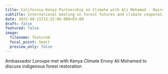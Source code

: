 ```yaml
---
title: California-Kenya Partnership on Climate with Ali Mohamed - Nairobi Kenya.
subtitle: International meeting on forest futures and climate cooperation
date: 2025-08-11T13:22:00.000+03:00
draft: false
featured: false
image:
  filename: featured
  focal_point: Smart
  preview_only: false
---
```

Ambassador Loroupe met with Kenya Climate Envoy Ali Mohamed to discuss indigenous forest restoration
